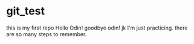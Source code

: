 # git_test
this is my first repo
Hello Odin!
goodbye odin! jk I'm just practicing. there are so many steps to remember.